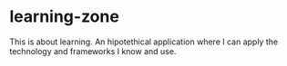 # learning-zone
This is about learning. An hipotethical application where I can apply the technology and frameworks I know and use.

